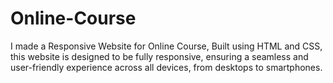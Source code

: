 # Online-Course
I made a Responsive Website for Online Course, Built using HTML and CSS, this website is designed to be fully responsive, ensuring a seamless and user-friendly experience across all devices, from desktops to smartphones.
